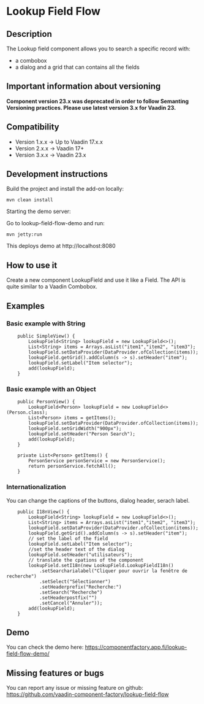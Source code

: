 # Lookup Field Flow

## Description 

The Lookup field component allows you to search a specific record with:
* a combobox
* a dialog and a grid that can contains all the  fields

## Important information about versioning
**Component version 23.x was deprecated in order to follow Semanting Versioning practices. Please use latest version 3.x for Vaadin 23.**  

## Compatibility

- Version 1.x.x -> Up to Vaadin 17.x.x
- Version 2.x.x -> Vaadin 17+
- Version 3.x.x -> Vaadin 23.x

## Development instructions

Build the project and install the add-on locally:
```
mvn clean install
```
Starting the demo server:

Go to lookup-field-flow-demo and run:
```
mvn jetty:run
```

This deploys demo at http://localhost:8080

## How to use it

Create a new component LookupField and use it like a Field.
The API is quite similar to a Vaadin Combobox.


## Examples

### Basic example with String

```
    public SimpleView() {
        LookupField<String> lookupField = new LookupField<>();
        List<String> items = Arrays.asList("item1","item2", "item3");
        lookupField.setDataProvider(DataProvider.ofCollection(items));
        lookupField.getGrid().addColumn(s -> s).setHeader("item");
        lookupField.setLabel("Item selector");
        add(lookupField);
    }
```

### Basic example with an Object

```
    public PersonView() {
        LookupField<Person> lookupField = new LookupField<>(Person.class);
        List<Person> items = getItems();
        lookupField.setDataProvider(DataProvider.ofCollection(items));
        lookupField.setGridWidth("900px");
        lookupField.setHeader("Person Search");
        add(lookupField);
    }

    private List<Person> getItems() {
        PersonService personService = new PersonService();
        return personService.fetchAll();
    }
```

### Internationalization 

You can change the captions of the buttons, dialog header, serach label.

```
    public I18nView() {
        LookupField<String> lookupField = new LookupField<>();
        List<String> items = Arrays.asList("item1","item2", "item3");
        lookupField.setDataProvider(DataProvider.ofCollection(items));
        lookupField.getGrid().addColumn(s -> s).setHeader("item");
        // set the label of the field
        lookupField.setLabel("Item selector");
        //set the header text of the dialog
        lookupField.setHeader("utilisateurs");
        // translate the cpations of the component
        lookupField.setI18n(new LookupField.LookupFieldI18n()
            .setSearcharialabel("Cliquer pour ouvrir la fenêtre de recherche")
            .setSelect("Sélectionner")
            .setHeaderprefix("Recherche:")
            .setSearch("Recherche")
            .setHeaderpostfix("")
            .setCancel("Annuler"));
        add(lookupField);
    }
```

## Demo

You can check the demo here: https://componentfactory.app.fi/lookup-field-flow-demo/

## Missing features or bugs

You can report any issue or missing feature on github: https://github.com/vaadin-component-factory/lookup-field-flow
